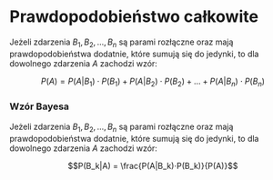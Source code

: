# Prawdopodobieństwo całkowite

Jeżeli zdarzenia $B_1, B_2, ... ,B_n$ są parami rozłączne oraz mają prawdopodobieństwa dodatnie, które sumują się do jedynki, to dla dowolnego zdarzenia $A$ zachodzi wzór:

$$P(A)=P(A|B_1)⋅P(B_1)+P(A|B_2)⋅P(B_2)+...+P(A|B_n)⋅P(B_n)$$

<h3>Wzór Bayesa</h3>

Jeżeli zdarzenia $B_1, B_2,...,B_n$ są parami rozłączne oraz mają prawdopodobieństwa dodatnie, które sumują się do jedynki, to dla dowolnego zdarzenia $A$ zachodzi wzór:

$$P(B_k|A) = \frac{P(A|B_k)⋅P(B_k)}{P(A)}$$
